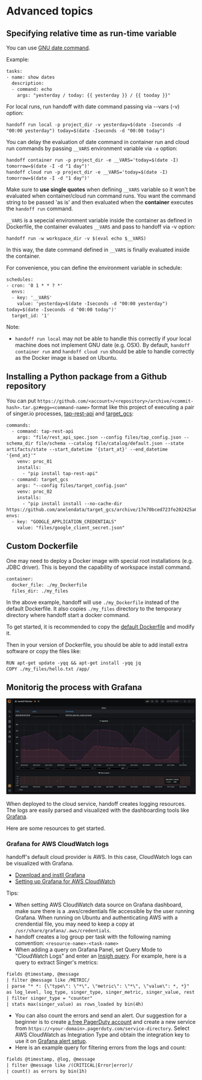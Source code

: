 # Advanced topics

## Specifying relative time as run-time variable

You can use [GNU date command](https://www.gnu.org/software/coreutils/manual/html_node/Examples-of-date.html).

Example:

```
tasks:
- name: show dates
  description: 
  - command: echo
    args: "yesterday / today: {{ yesterday }} / {{ tooday }}"
```

For local runs, run handoff with date command passing via --vars (-v) option:

```
handoff run local -p project_dir -v yesterday=$(date -Iseconds -d "00:00 yesterday") today=$(date -Iseconds -d "00:00 today")
```

You can delay the evaluation of date command in container run and cloud run
commands by passing `__VARS` environment variable via `-e` option:

```
handoff container run -p project_dir -e __VARS='today=$(date -I) tomorrow=$(date -I -d "1 day")'
handoff cloud run -p project_dir -e __VARS='today=$(date -I) tomorrow=$(date -I -d "1 day")'
```

Make sure to **use single quotes** when defining `__VARS` variable so it won't be
evaluated when container/cloud run command runs. You want the command string to be passed
'as is' and then evaluated when the **container** executes the `handoff run` command.

`__VARS` is a sepecial environment variable inside the container as defined in
Dockerfile, the container evaluates `__VARS` and pass to handoff via -v option:

```
handoff run -w workspace_dir -v $(eval echo $__VARS)
```

In this way, the date command defined in `__VARS` is finally evaluated inside
the container.

For convenience, you can define the environment variable in schedule:

```
schedules:
- cron: '0 1 * * ? *'
  envs:
  - key: '__VARS'
    value: 'yesterday=$(date -Iseconds -d "00:00 yesterday") today=$(date -Iseconds -d "00:00 today")'
  target_id: '1'
```

Note:

- `handoff run local` may not be able to handle this correctly if
  your local machine does not implement GNU date (e.g. OSX).
  By default, `handoff container run` and `handoff cloud run` should be able
  to handle correctly as the Docker image is based on Ubuntu.

## Installing a Python package from a Github repository

You can put `https://github.com/<account>/<repository>/archive/<commit-hash>.tar.gz#egg=<command-name>`
format like this project of executing a pair of singer.io processes,
[tap-rest-api](https://github.com/anelendata/tap-rest-api) and
[target_gcs](https://github.com/anelendata/target_gcs):
```
commands:
  - command: tap-rest-api
    args: "file/rest_api_spec.json --config files/tap_config.json --schema_dir file/schema --catalog file/catalog/default.json --state artifacts/state --start_datetime '{start_at}' --end_datetime '{end_at}'"
    venv: proc_01
    installs:
      - "pip install tap-rest-api"
  - command: target_gcs
    args: "--config files/target_config.json"
    venv: proc_02
    installs:
      - "pip install install --no-cache-dir https://github.com/anelendata/target_gcs/archive/17e70bced723fe202425a61199e6e1180b6fada7.tar.gz#egg=target_gcs"
envs:
  - key: "GOOGLE_APPLICATION_CREDENTIALS"
    value: "files/google_client_secret.json"
```

## Custom Dockerfile

One may need to deploy a Docker image with special root installations
(e.g. JDBC driver). This is beyond the capability of workspace install command.

```
container:
  docker_file: ./my_Dockerfile
  files_dir: ./my_files
```

In the above example, handoff will use `./my_Dockerfile` instead of the
default Dockerfile. It also copies `./my_files` directory to the temporary
directory where handoff start a docker command.

To get started, it is recommended to copy the
[default Dockerfile](https://github.com/anelendata/handoff/blob/master/handoff/services/container/docker/Dockerfile)
and modify it.

Then in your version of Dockerfile, you should be able to add install extra
software or copy the files like:

```
RUN apt-get update -yqq && apt-get install -yqq jq
COPY ./my_files/hello.txt /app/
```

## Monitorig the process with Grafana

<img src="https://github.com/anelendata/handoff/raw/master/assets/grafana.png"/>

When deployed to the cloud service, handoff creates logging resources.
The logs are easily parsed and visualized with the dashboarding tools like
[Grafana](https://grafana.com/).

Here are some resources to get started.

### Grafana for AWS CloudWatch logs

handoff's default cloud provider is AWS. In this case, CloudWatch logs can
be visualized with Grafana.

- [Download and instll Grafana](https://grafana.com/grafana/download)
- [Setting up Grafana for AWS CloudWatch](https://grafana.com/docs/grafana/latest/features/datasources/cloudwatch/)

Tips:

- When setting AWS CloudWatch data source on Grafana dashboard, make sure there
  is a .aws/credentials file accessible by the user running Grafana. When running
  on Ubuntu and authenticating AWS with a crendential file, you may need to keep
  a copy at `/usr/share/grafana/.aws/credentials`.
- handoff creates a log group per task with the following naming convention: `<resource-name>-<task-name>`
- When adding a query on Grafana Panel, set Query Mode to "CloudWatch Logs" and enter an
  [Insigh query](https://docs.aws.amazon.com/AmazonCloudWatch/latest/logs/CWL_QuerySyntax.html).
  For example, here is a query to extract Singer's metrics:

```
fields @timestamp, @message
| filter @message like /METRIC/
| parse "* *: {\"type\": \"*\", \"metric\": \"*\", \"value\": *, *}" as log_level, log_type, singer_type, singer_metric, singer_value, rest
| filter singer_type = "counter"
| stats max(singer_value) as rows_loaded by bin(4h)
```

- You can also count the errors and send an alert. Our suggestion for a beginner
  is to create [a free PagerDuty account](https://www.pagerduty.com/) and create
  a new service from `https://<your-domain>.pagerduty.com/service-directory`.
  Select AWS CloudWatch as Integration Type and obtain the integration key to
  use it on [Grafana alert setup](https://grafana.com/docs/grafana/latest/alerting/alerts-overview/).
- Here is an example query for filtering errors from the logs and count:

```
fields @timestamp, @log, @message
| filter @message like /(CRITICAL|Error|error)/
| count() as errors by bin(1h)
```
